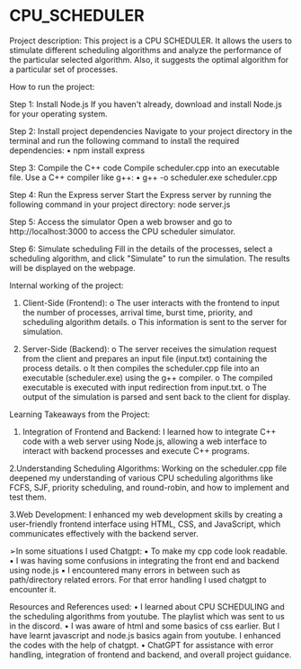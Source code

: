 # CPU_SCHEDULER
Project description: This project is a CPU SCHEDULER. It allows
the users to stimulate different scheduling algorithms and
analyze the performance of the particular selected algorithm.
Also, it suggests the optimal algorithm for a particular set of
processes.


How to run the project:

Step 1: Install Node.js
If you haven't already, download and install Node.js for your
operating system.

Step 2: Install project dependencies
Navigate to your project directory in the terminal and run the
following command to install the required dependencies:
• npm install express

Step 3: Compile the C++ code
Compile scheduler.cpp into an executable file. Use a C++
compiler like g++:
• g++ -o scheduler.exe scheduler.cpp

Step 4: Run the Express server
Start the Express server by running the following command in
your project directory:
node server.js

Step 5: Access the simulator
Open a web browser and go to http://localhost:3000 to access
the CPU scheduler simulator.

Step 6: Simulate scheduling
Fill in the details of the processes, select a scheduling algorithm,
and click "Simulate" to run the simulation. The results will be
displayed on the webpage.


Internal working of the project:
1. Client-Side (Frontend):
o The user interacts with the frontend to input the
number of processes, arrival time, burst time, priority,
and scheduling algorithm details.
o This information is sent to the server for simulation.

2. Server-Side (Backend):
o The server receives the simulation request from the
client and prepares an input file (input.txt) containing
the process details.
o It then compiles the scheduler.cpp file into an
executable (scheduler.exe) using the g++ compiler.
o The compiled executable is executed with input
redirection from input.txt.
o The output of the simulation is parsed and sent back to
the client for display.

Learning Takeaways from the Project:

1. Integration of Frontend and Backend: I learned how to
integrate C++ code with a web server using Node.js,
allowing a web interface to interact with backend processes
and execute C++ programs.

2.Understanding Scheduling Algorithms: Working on the
scheduler.cpp file deepened my understanding of various
CPU scheduling algorithms like FCFS, SJF, priority
scheduling, and round-robin, and how to implement and
test them.

3.Web Development: I enhanced my web development skills
by creating a user-friendly frontend interface using HTML,
CSS, and JavaScript, which communicates effectively with
the backend server.

➢In some situations I used Chatgpt:
▪ To make my cpp code look readable.
▪ I was having some confusions in integrating the front end
and backend using node.js
▪ I encountered many errors in between such as
path/directory related errors. For that error handling I
used chatgpt to encounter it.


Resources and References used:
• I learned about CPU SCHEDULING and the scheduling
algorithms from youtube. The playlist which was sent to us in
the discord.
• I was aware of html and some basics of css earlier. But I have
learnt javascript and node.js basics again from youtube. I
enhanced the codes with the help of chatgpt.
• ChatGPT for assistance with error handling, integration of
frontend and backend, and overall project guidance.
